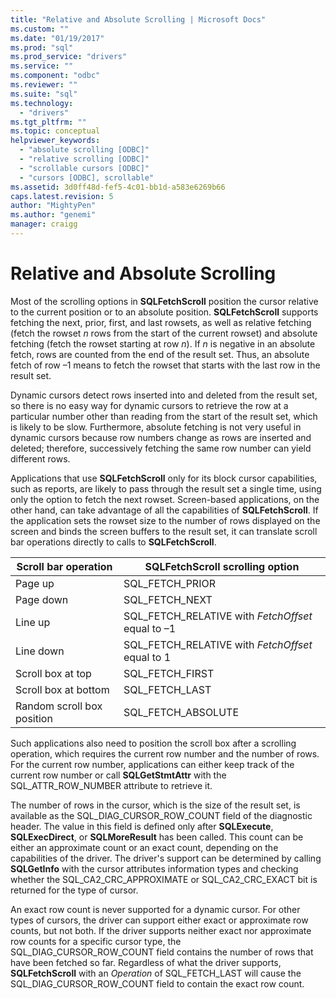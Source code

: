 ```yaml
---
title: "Relative and Absolute Scrolling | Microsoft Docs"
ms.custom: ""
ms.date: "01/19/2017"
ms.prod: "sql"
ms.prod_service: "drivers"
ms.service: ""
ms.component: "odbc"
ms.reviewer: ""
ms.suite: "sql"
ms.technology: 
  - "drivers"
ms.tgt_pltfrm: ""
ms.topic: conceptual
helpviewer_keywords: 
  - "absolute scrolling [ODBC]"
  - "relative scrolling [ODBC]"
  - "scrollable cursors [ODBC]"
  - "cursors [ODBC], scrollable"
ms.assetid: 3d0ff48d-fef5-4c01-bb1d-a583e6269b66
caps.latest.revision: 5
author: "MightyPen"
ms.author: "genemi"
manager: craigg
---
```

# Relative and Absolute Scrolling
Most of the scrolling options in **SQLFetchScroll** position the cursor relative to the current position or to an absolute position. **SQLFetchScroll** supports fetching the next, prior, first, and last rowsets, as well as relative fetching (fetch the rowset *n* rows from the start of the current rowset) and absolute fetching (fetch the rowset starting at row *n*). If *n* is negative in an absolute fetch, rows are counted from the end of the result set. Thus, an absolute fetch of row –1 means to fetch the rowset that starts with the last row in the result set.  
  
 Dynamic cursors detect rows inserted into and deleted from the result set, so there is no easy way for dynamic cursors to retrieve the row at a particular number other than reading from the start of the result set, which is likely to be slow. Furthermore, absolute fetching is not very useful in dynamic cursors because row numbers change as rows are inserted and deleted; therefore, successively fetching the same row number can yield different rows.  
  
 Applications that use **SQLFetchScroll** only for its block cursor capabilities, such as reports, are likely to pass through the result set a single time, using only the option to fetch the next rowset. Screen-based applications, on the other hand, can take advantage of all the capabilities of **SQLFetchScroll**. If the application sets the rowset size to the number of rows displayed on the screen and binds the screen buffers to the result set, it can translate scroll bar operations directly to calls to **SQLFetchScroll**.  
  
|Scroll bar operation|SQLFetchScroll scrolling option|  
|--------------------------|-------------------------------------|  
|Page up|SQL_FETCH_PRIOR|  
|Page down|SQL_FETCH_NEXT|  
|Line up|SQL_FETCH_RELATIVE with *FetchOffset* equal to –1|  
|Line down|SQL_FETCH_RELATIVE with *FetchOffset* equal to 1|  
|Scroll box at top|SQL_FETCH_FIRST|  
|Scroll box at bottom|SQL_FETCH_LAST|  
|Random scroll box position|SQL_FETCH_ABSOLUTE|  
  
 Such applications also need to position the scroll box after a scrolling operation, which requires the current row number and the number of rows. For the current row number, applications can either keep track of the current row number or call **SQLGetStmtAttr** with the SQL_ATTR_ROW_NUMBER attribute to retrieve it.  
  
 The number of rows in the cursor, which is the size of the result set, is available as the SQL_DIAG_CURSOR_ROW_COUNT field of the diagnostic header. The value in this field is defined only after **SQLExecute**, **SQLExecDirect**, or **SQLMoreResult** has been called. This count can be either an approximate count or an exact count, depending on the capabilities of the driver. The driver's support can be determined by calling **SQLGetInfo** with the cursor attributes information types and checking whether the SQL_CA2_CRC_APPROXIMATE or SQL_CA2_CRC_EXACT bit is returned for the type of cursor.  
  
 An exact row count is never supported for a dynamic cursor. For other types of cursors, the driver can support either exact or approximate row counts, but not both. If the driver supports neither exact nor approximate row counts for a specific cursor type, the SQL_DIAG_CURSOR_ROW_COUNT field contains the number of rows that have been fetched so far. Regardless of what the driver supports, **SQLFetchScroll** with an *Operation* of SQL_FETCH_LAST will cause the SQL_DIAG_CURSOR_ROW_COUNT field to contain the exact row count.
